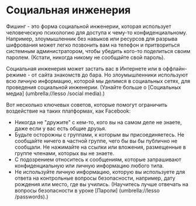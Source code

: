 [Title]: # (Социальная инженерия)
[Order]: # (6)

**Социальная инженерия**
====================

Фишинг - это форма социальной инженерии, которая использует человеческую психологию для доступа к чему-то конфиденциальному. Например, злоумышленник без навыков или ресурсов для разрыва шифрования может легко позвонить вам на телефон и притвориться системным администратором, чтобы убедить кого-то поделиться своим паролем. (Кстати, никогда никому не сообщайте свой пароль). 

Социальная инженерия может застать вас в Интернете или в оффлайн-режиме - от сайта знакомств до бара. Но злоумышленники используют всю личную информацию, которой мы делимся в социальных сетях, для проведения социальной инженерии. (Узнайте больше о [Социальных медиа] (umbrella://lesso
/social media).) 

Вот несколько ключевых советов, которые помогут ограничить воздействие на таких платформах, как Facebook:

* Никогда не "дружите" с кем-то, кого вы на самом деле не знаете, даже если у вас есть общие друзья.
* Будьте осторожны с группами, к которым вы присоединяетесь. Не сообщайте ничего в частной группе, чего бы вы бы публично не сообщали. Не нажимайте на ссылки или вложения, размещенные в группе членами, которых вы не знаете.
* С подозрением относитесь к сообщениям, которые запрашивают конфиденциальную или личную информацию любого типа.
* Не используйте личную информацию, которую вы используете для ответа на контрольные вопросы безопасности, например, дату рождения или место, где вы учились. (Научитесь лучше отвечать на вопросы безопасности в уроке [Пароли] (umbrella://lesso
/passwords).)